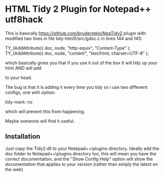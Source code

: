 # HTML Tidy 2 Plugin for Notepad++ utf8hack

This is basically https://github.com/bruderstein/NppTidy2 plugin with modified two lines in file  tidy-html5/src/gdoc.c in lines 144 and 145:

TY_(AddAttribute)( doc, node, "http-equiv", "Content-Type" );
TY_(AddAttribute)( doc, node, "content", "text/html; charset=UTF-8" );

which basically gives you that if you use it out of the box it will tidy up your html AND will add

<meta http-equiv="Content-Type" content="text/html; charset=utf-8" />

to your head.

The bug is that it is adding it every time you tidy so i use two diffenent configs, one with option:

tidy-mark: no

which will prevent this from happening.

Maybe someone will find it useful.


## Installation

Just copy the Tidy2.dll to your Notepad++\plugins directory.  Ideally add the doc folder to Notepad++\plugins directory too, this will mean you have the correct
documentation, and the "Show Config Help" option will show the documentation that applies to your version (rather than simply the latest on the web)
